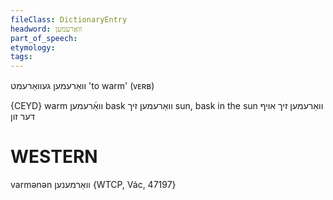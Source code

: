 ```yaml
---
fileClass: DictionaryEntry
headword: וואַרעמען
part_of_speech: 
etymology: 
tags: 
---
```

וואַרעמען
געוואַרעמט
'to warm'
(ᴠᴇʀʙ)

{CEYD}
warm וואַ֜רעמען
bask וואַרעמען זיך
sun, bask in the sun וואַרעמען זיך אױף דער זון

WESTERN
========

varmənən וואַרמענען {WTCP, Vác, 47197}

